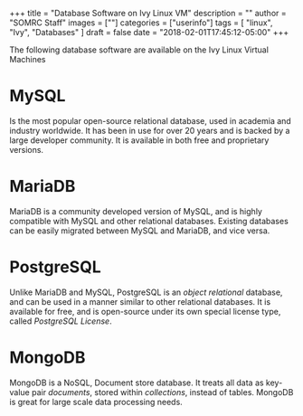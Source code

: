 +++
title = "Database Software on Ivy Linux VM"
description = ""
author = "SOMRC Staff"
images = [""]
categories = ["userinfo"]
tags = [
    "linux", 
    "Ivy",
    "Databases"
]
draft = false
date = "2018-02-01T17:45:12-05:00"
+++

The following database software are available on the Ivy Linux Virtual Machines

# MySQL

Is the most popular open-source relational database, used in academia and industry worldwide. It has been
in use for over 20 years and is backed by a large developer community. It is available in both free and 
proprietary versions. 

# MariaDB

MariaDB is a community developed version of MySQL, and is highly compatible with MySQL and other relational databases. Existing databases can be easily migrated between MySQL and MariaDB, and vice versa.

# PostgreSQL

Unlike MariaDB and MySQL, PostgreSQL is an *object relational* database, and can be used in a manner similar to other relational databases. It is available for free, and is open-source under its own special license type, called *PostgreSQL License*. 

# MongoDB

MongoDB is a NoSQL, Document store database. It treats all data as key-value pair *documents*, stored within *collections*, instead of tables. MongoDB is great for large scale data processing needs. 